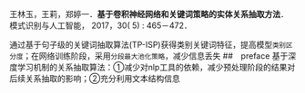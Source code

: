 王林玉，王莉，郑婷一．**基于卷积神经网络和关键词策略的实体关系抽取方法**． 模式识别与人工智能，  2017，30( 5) : 465－472．<br>

通过基于句子级的关键词抽取算法(TP-ISP)获得类别关键词特征，提高模型`类别区分度`；在网络训练阶段，采用`分段最大池化策略`，减少信息丢失
##　preface
基于深度学习机制的关系抽取算法：①减少对nlp工具的依赖，减少预处理阶段的结果对后续关系抽取的影响；②充分利用文本结构信息
